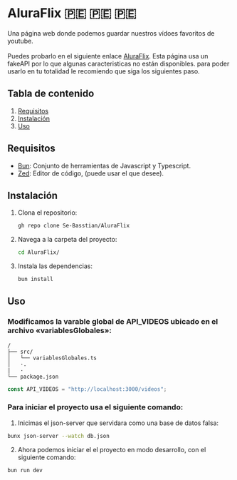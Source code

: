 # AluraFlix 🇵🇪 🇵🇪 🇵🇪

Una página  web donde podemos guardar  nuestros vídoes favoritos de youtube.<br/><br/>
Puedes probarlo en el siguiente enlace [AluraFlix](https://alura-flix-seven-sooty.vercel.app/).
Esta página usa un fakeAPI por lo que algunas caracteristicas no están disponibles. para poder usarlo en tu totalidad le recomiendo que siga los siguientes paso.

## Tabla de contenido

1. [Requisitos](#requisitos)
2. [Instalación](#instalación)
3. [Uso](#uso)

## Requisitos

- [Bun](https://bun.sh/): Conjunto de herramientas de Javascript y Typescript.
- [Zed](https://zed.dev/): Editor de código, (puede usar el que desee).

## Instalación

1. Clona el repositorio:
   ```bash
   gh repo clone Se-Basstian/AluraFlix
   ```
2. Navega a la carpeta del proyecto:
    ```bash
    cd AluraFlix/
    ```
3. Instala las dependencias:
    ```bash
    bun install
    ```

## Uso
### Modificamos la varable global de API_VIDEOS ubicado en el archivo «variablesGlobales»:
```text
/
├── src/
│   └── variablesGlobales.ts
│   ·.
|   ·
└── package.json
```
```typescript
const API_VIDEOS = "http://localhost:3000/videos";
```

### Para iniciar el proyecto usa el siguiente comando:

1. Inicimas el json-server que servidara como una base de datos falsa:
```bash
bunx json-server --watch db.json
```
2. Ahora podemos iniciar el el proyecto en modo desarrollo, con el siguiente comando:
```bash
bun run dev
```
